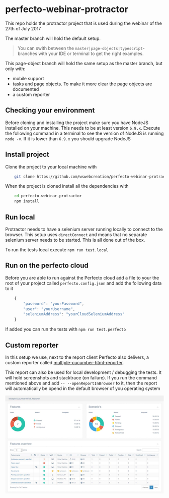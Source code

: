 # perfecto-webinar-protractor
This repo holds the protractor project that is used during the webinar of the 27th of July 2017

The master branch will hold the default setup. 

> You can swith between the `master|page-objects|typescript`-branches with your IDE or terminal to get the right examples.

This page-object branch will hold the same setup as the master branch, but only with:
 
- mobile support
- tasks and page objects. To make it more clear the page objects are documented
- a custom reporter

## Checking your environment
Before cloning and installing the project make sure you have NodeJS installed on your machine. This needs to be at least version `6.9.x`.
Execute the following command in a terminal to see the version of NodeJS is running `node -v`. If it is lower than `6.9.x` you should upgrade NodeJS


## Install project
Clone the project to your local machine with 

```bash
    git clone https://github.com/wswebcreation/perfecto-webinar-protractor.git
```

When the project is cloned install all the dependencies with

```bash
    cd perfecto-webinar-protractor
    npm install
```

## Run local
Protractor needs to have a selenium server running locally to connect to the browser. This setup uses `directConnect` and means that no separate selenium server needs to be started. This is all done out of the box.
 
To run the tests local execute `npm run test.local`

## Run on the perfecto cloud
Before you are able to run against the Perfecto cloud add a file to your the root of your project called `perfecto.config.json` and add the following data to it

```javascript
    {
        "password": "yourPassword",
        "user": "yourUsername",
        "seleniumAddress": "yourCloudSeleniumAddress"
    }
```

If added you can run the tests with `npm run test.perfecto`

## Custom reporter
In this setup we use, next to the report client Perfecto also delivers, a custom reporter called [multiple-cucumber-html-reporter](https://github.com/wswebcreation/multiple-cucumber-html-reporter). 

This report can also be used for local development / debugging the tests. It will hold screenshots and stacktrace (on failure). If you run the command mentioned above and add `-- --openReportInBrowser` to it, then the report will automatically be opend in the default browser of you operating system

![Snapshot - Custom reporter](./assets/custom-reporter.jpg "Snapshot - Custom reporter")